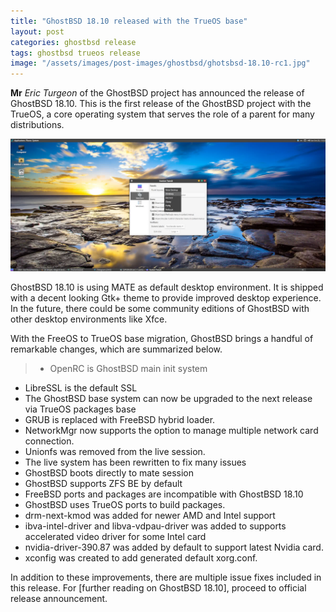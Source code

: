 ```yaml
---
title: "GhostBSD 18.10 released with the TrueOS base"
layout: post
categories: ghostbsd release
tags: ghostbsd trueos release
image: "/assets/images/post-images/ghostbsd/ghotsbsd-18.10-rc1.jpg"
---
```


**Mr** *Eric Turgeon* of the GhostBSD project has announced the release of GhostBSD 18.10. This is the first release of the GhostBSD project with the TrueOS, a core operating system that serves the role of a parent for many distributions.

![GhostBSD 18.10 Preview](/assets/images/post-images/ghostbsd/ghotsbsd-18.10-rc1.jpg)

GhostBSD 18.10 is using MATE as default desktop environment. It is shipped with a decent looking Gtk+ theme to provide improved desktop experience. In the future, there could be some community editions of GhostBSD with other desktop environments like Xfce.

With the FreeOS to TrueOS base migration, GhostBSD brings a handful of remarkable changes, which are summarized below.
> - OpenRC is GhostBSD main init system
- LibreSSL is the default SSL
- The GhostBSD base system can now be upgraded to the next release via TrueOS packages base
- GRUB is replaced with FreeBSD hybrid loader.
- NetworkMgr now supports the option to manage multiple network card connection.
- Unionfs was removed from the live session.
- The live system has been rewritten to fix many issues
- GhostBSD boots directly to mate session
- GhostBSD supports ZFS BE by default
- FreeBSD ports and packages are incompatible with GhostBSD 18.10
- GhostBSD uses TrueOS ports to build packages.
- drm-next-kmod was added for newer AMD and Intel support
- ibva-intel-driver and libva-vdpau-driver  was added to supports accelerated  video driver for  some Intel card
- nvidia-driver-390.87 was added by default to support latest Nvidia card.
- xconfig was created to add generated default xorg.conf.

In addition to these improvements, there are multiple issue fixes included in this release. For [further reading on GhostBSD 18.10], proceed to official release announcement.
